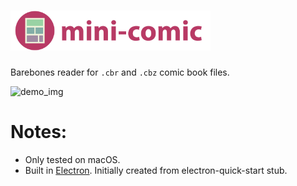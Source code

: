 # <img src="images/logo.png" height="64">
Barebones reader for `.cbr` and `.cbz` comic book files.

![demo_img](images/demo_img.gif?raw=true "Demo")

# Notes:
- Only tested on macOS.
- Built in [Electron](https://github.com/electron/electron). Initially created from electron-quick-start stub.